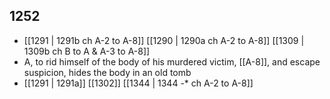 ## 1252
- [[1291 | 1291b ch A-2 to A-8]] [[1290 | 1290a ch A-2 to A-8]] [[1309 | 1309b ch B to A &amp; A-3 to A-8]] 
- A, to rid himself of the body of his murdered victim, [[A-8]], and escape suspicion, hides the body in an old tomb
- [[1291 | 1291a]] [[1302]] [[1344 | 1344 -* ch A-2 to A-8]] 

